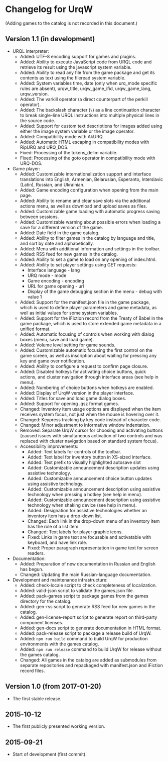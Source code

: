 # Changelog for UrqW

(Adding games to the catalog is not recorded in this document.)

## Version 1.1 (in development)

* URQL interpreter:
	+ Added: UTF-8 encoding support for games and plugins.
	+ Added: Ability to execute JavaScript code from URQL code and retrieve its result using the javascript system variable.
	+ Added: Ability to read any file from the game package and get its contents as text using the fileread system variable.
	+ Added: System variables time, date (only when urq_mode specific rules are absent), urqw_title, urqw_game_ifid, urqw_game_lang, urqw_version.
	+ Added: The varkill operator (a direct counterpart of the perkill operator).
	+ Added: The backslash character (`\`) as a line continuation character to break single-line URQL instructions into multiple physical lines in the source code.
	+ Added: Support for custom text descriptions for images added using either the image system variable or the image operator.
	+ Added: Compatibility mode with AkURQ.
	+ Added: Automatic HTML escaping in compatibility modes with RipURQ and URQ_DOS.
	+ Fixed: Processing of the tokens_delim variable.
	+ Fixed: Processing of the goto operator in compatibility mode with URQ-DOS.
* Game player:
	+ Added: Customizable internationalization support and interface translations into English, Armenian, Belarusian, Esperanto, Interslavic (Latin), Russian, and Ukrainian.
	+ Added: Game encoding configuration when opening from the main page.
	+ Added: Ability to rename and clear save slots via the additional actions menu, as well as download and upload saves as files.
	+ Added: Customizable game loading with automatic progress saving between sessions.
	+ Added: Customizable warning about possible errors when loading a save for a different version of the game.
	+ Added: Date field in the game catalog.
	+ Added: Ability to filter games in the catalog by language and title, and sort by date and alphabetically.
	+ Added: Menu with additional information and settings in the toolbar.
	+ Added: RSS feed for new games in the catalog.
	+ Added: Ability to set a game to load on any opening of index.html.
	+ Added: Ability to set player settings using GET requests:
		- Interface language - lang
		- URQ mode - mode
		- Game encoding - encoding
		- URL for game opening - url
		- Display of the game debugging section in the menu - debug with value 1
	+ Added: Support for the manifest.json file in the game package, which is used to define player parameters and game metadata, as well as initial values for some system variables.
	+ Added: Support for the iFiction record from the Treaty of Babel in the game package, which is used to store extended game metadata in a unified format.
	+ Added: Automatic focusing of controls when working with dialog boxes (menu, save and load game).
	+ Added: Volume level setting for game sounds.
	+ Added: Customizable automatic focusing the first control on the game screen, as well as inscription about waiting for pressing any key and game over notification.
	+ Added: Ability to configure a request to confirm page closure.
	+ Added: Disabled  hotkeys for activating choice buttons, quick actions, and cluster navigation through interface areas (see help in menu).
	+ Added: Numbering of choice buttons when hotkeys are enabled.
	+ Added: Display of UrqW version in the player interface.
	+ Added: Titles for save and load game dialog boxes.
	+ Added: Support for opening .qsz format games.
	+ Changed: Inventory item usage options are displayed when the item receives system focus, not just when the mouse is hovering over it.
	+ Changed: Keypress tracking by key code instead of character code.
	+ Changed: Minor adjustment to informative window indentation.
	+ Removed: Separate UrqW cursor for choosing and activating buttons (caused issues with simultaneous activation of two controls and was replaced with cluster navigation based on standard system focus).
	+ Accessibility improvements:
		- Added: Text labels for controls of the toolbar.
		- Added: Text label for inventory button in XS-sized interface.
		- Added: Text prefix to visually highlighted autosave slot
		- Added: Customizable announcement description updates using assistive technology.
		- Added: Customizable announcement choice button updates using assistive technology.
		- Added: Customizable announcement description using assistive technology when pressing a hotkey (see help in menu).
		- Added: Customizable announcement description using assistive technology when shaking device (see help in menu).
		- Added: Designation  for assistive technologies whether an inventory item has a drop-down list.
		- Changed: Each link in the drop-down menu of an inventory item has the role of a list item.
		- Changed: Text labels for player graphic icons.
		- Fixed: Links in game text are focusable and activatable with keyboard, and have link role.
		- Fixed: Proper paragraph representation in game text for screen readers.
* Documentation:
	+ Added: Preparation of new documentation in Russian and English has begun.
	+ Changed: Updating the main Russian-language documentation.
* Development and maintenance infrastructure:
	+ Added: check-locale script to check completeness of localization.
	+ Added: valid-json script to validate the games.json file.
	+ Added: pack-games script to package games from the games directory for the catalog.
	+ Added: gen-rss script to generate RSS feed for new games in the catalog.
	+ Added: gen-license-report script to generate report on third-party component licenses.
	+ Added: gen-docs script to generate documentation in HTML format.
	+ Added: pack-release script to package a release build of UrqW.
	+ Added: `npm run build` command to build UrqW for production environments with the games catalog.
	+ Added: `npm run release` command to build UrqW for release without the games catalog.
	+ Changed: All games in the catalog are added as submodules from separate repositories and repackaged with manifest.json and iFiction record files.

## Version 1.0 (from 2017-01-20)

* The first stable release.

## 2015-10-12

* The first publicly presented working version.

## 2015-09-21

* Start of development (first commit).
